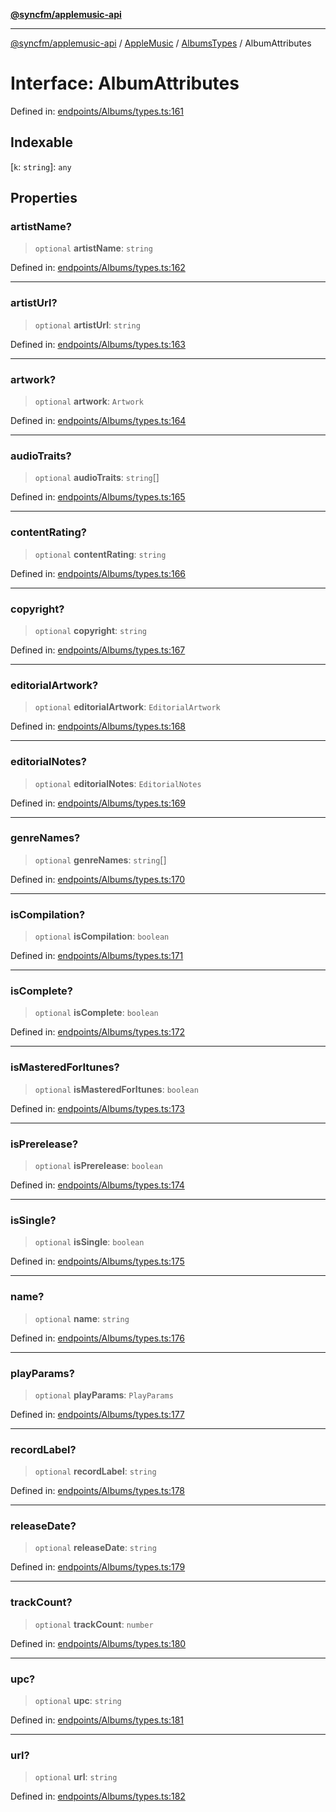 [**@syncfm/applemusic-api**](../../../../../../README.md)

***

[@syncfm/applemusic-api](../../../../../../globals.md) / [AppleMusic](../../../README.md) / [AlbumsTypes](../README.md) / AlbumAttributes

# Interface: AlbumAttributes

Defined in: [endpoints/Albums/types.ts:161](https://github.com/sync-fm/applemusic-api/blob/9ff258d5e3837a0cb0f9914911c5614d92f344ed/src/endpoints/Albums/types.ts#L161)

## Indexable

\[`k`: `string`\]: `any`

## Properties

### artistName?

> `optional` **artistName**: `string`

Defined in: [endpoints/Albums/types.ts:162](https://github.com/sync-fm/applemusic-api/blob/9ff258d5e3837a0cb0f9914911c5614d92f344ed/src/endpoints/Albums/types.ts#L162)

***

### artistUrl?

> `optional` **artistUrl**: `string`

Defined in: [endpoints/Albums/types.ts:163](https://github.com/sync-fm/applemusic-api/blob/9ff258d5e3837a0cb0f9914911c5614d92f344ed/src/endpoints/Albums/types.ts#L163)

***

### artwork?

> `optional` **artwork**: `Artwork`

Defined in: [endpoints/Albums/types.ts:164](https://github.com/sync-fm/applemusic-api/blob/9ff258d5e3837a0cb0f9914911c5614d92f344ed/src/endpoints/Albums/types.ts#L164)

***

### audioTraits?

> `optional` **audioTraits**: `string`[]

Defined in: [endpoints/Albums/types.ts:165](https://github.com/sync-fm/applemusic-api/blob/9ff258d5e3837a0cb0f9914911c5614d92f344ed/src/endpoints/Albums/types.ts#L165)

***

### contentRating?

> `optional` **contentRating**: `string`

Defined in: [endpoints/Albums/types.ts:166](https://github.com/sync-fm/applemusic-api/blob/9ff258d5e3837a0cb0f9914911c5614d92f344ed/src/endpoints/Albums/types.ts#L166)

***

### copyright?

> `optional` **copyright**: `string`

Defined in: [endpoints/Albums/types.ts:167](https://github.com/sync-fm/applemusic-api/blob/9ff258d5e3837a0cb0f9914911c5614d92f344ed/src/endpoints/Albums/types.ts#L167)

***

### editorialArtwork?

> `optional` **editorialArtwork**: `EditorialArtwork`

Defined in: [endpoints/Albums/types.ts:168](https://github.com/sync-fm/applemusic-api/blob/9ff258d5e3837a0cb0f9914911c5614d92f344ed/src/endpoints/Albums/types.ts#L168)

***

### editorialNotes?

> `optional` **editorialNotes**: `EditorialNotes`

Defined in: [endpoints/Albums/types.ts:169](https://github.com/sync-fm/applemusic-api/blob/9ff258d5e3837a0cb0f9914911c5614d92f344ed/src/endpoints/Albums/types.ts#L169)

***

### genreNames?

> `optional` **genreNames**: `string`[]

Defined in: [endpoints/Albums/types.ts:170](https://github.com/sync-fm/applemusic-api/blob/9ff258d5e3837a0cb0f9914911c5614d92f344ed/src/endpoints/Albums/types.ts#L170)

***

### isCompilation?

> `optional` **isCompilation**: `boolean`

Defined in: [endpoints/Albums/types.ts:171](https://github.com/sync-fm/applemusic-api/blob/9ff258d5e3837a0cb0f9914911c5614d92f344ed/src/endpoints/Albums/types.ts#L171)

***

### isComplete?

> `optional` **isComplete**: `boolean`

Defined in: [endpoints/Albums/types.ts:172](https://github.com/sync-fm/applemusic-api/blob/9ff258d5e3837a0cb0f9914911c5614d92f344ed/src/endpoints/Albums/types.ts#L172)

***

### isMasteredForItunes?

> `optional` **isMasteredForItunes**: `boolean`

Defined in: [endpoints/Albums/types.ts:173](https://github.com/sync-fm/applemusic-api/blob/9ff258d5e3837a0cb0f9914911c5614d92f344ed/src/endpoints/Albums/types.ts#L173)

***

### isPrerelease?

> `optional` **isPrerelease**: `boolean`

Defined in: [endpoints/Albums/types.ts:174](https://github.com/sync-fm/applemusic-api/blob/9ff258d5e3837a0cb0f9914911c5614d92f344ed/src/endpoints/Albums/types.ts#L174)

***

### isSingle?

> `optional` **isSingle**: `boolean`

Defined in: [endpoints/Albums/types.ts:175](https://github.com/sync-fm/applemusic-api/blob/9ff258d5e3837a0cb0f9914911c5614d92f344ed/src/endpoints/Albums/types.ts#L175)

***

### name?

> `optional` **name**: `string`

Defined in: [endpoints/Albums/types.ts:176](https://github.com/sync-fm/applemusic-api/blob/9ff258d5e3837a0cb0f9914911c5614d92f344ed/src/endpoints/Albums/types.ts#L176)

***

### playParams?

> `optional` **playParams**: `PlayParams`

Defined in: [endpoints/Albums/types.ts:177](https://github.com/sync-fm/applemusic-api/blob/9ff258d5e3837a0cb0f9914911c5614d92f344ed/src/endpoints/Albums/types.ts#L177)

***

### recordLabel?

> `optional` **recordLabel**: `string`

Defined in: [endpoints/Albums/types.ts:178](https://github.com/sync-fm/applemusic-api/blob/9ff258d5e3837a0cb0f9914911c5614d92f344ed/src/endpoints/Albums/types.ts#L178)

***

### releaseDate?

> `optional` **releaseDate**: `string`

Defined in: [endpoints/Albums/types.ts:179](https://github.com/sync-fm/applemusic-api/blob/9ff258d5e3837a0cb0f9914911c5614d92f344ed/src/endpoints/Albums/types.ts#L179)

***

### trackCount?

> `optional` **trackCount**: `number`

Defined in: [endpoints/Albums/types.ts:180](https://github.com/sync-fm/applemusic-api/blob/9ff258d5e3837a0cb0f9914911c5614d92f344ed/src/endpoints/Albums/types.ts#L180)

***

### upc?

> `optional` **upc**: `string`

Defined in: [endpoints/Albums/types.ts:181](https://github.com/sync-fm/applemusic-api/blob/9ff258d5e3837a0cb0f9914911c5614d92f344ed/src/endpoints/Albums/types.ts#L181)

***

### url?

> `optional` **url**: `string`

Defined in: [endpoints/Albums/types.ts:182](https://github.com/sync-fm/applemusic-api/blob/9ff258d5e3837a0cb0f9914911c5614d92f344ed/src/endpoints/Albums/types.ts#L182)
